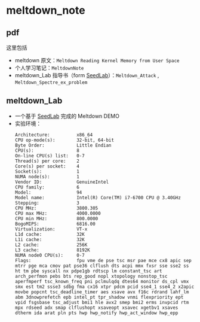 # meltdown_note
## pdf
这里包括
+ meltdown 原文：`Meltdown Reading Kernel Memory from User Space`
+ 个人学习笔记：`MeltdownNote`
+ meltdown_Lab 指导书（form [SeedLab](https://seedsecuritylabs.org/Labs_16.04/System/Meltdown_Attack/)）：`Meltdown_Attack`   , `Meltdown_Spectre_ex_problem`

## meltdown_Lab
+ 一个基于 [SeedLab](https://seedsecuritylabs.org/Labs_16.04/System/Meltdown_Attack/) 完成的 Meltdown DEMO
+ 实验环境：
    ```
    Architecture:          x86_64
    CPU op-mode(s):        32-bit, 64-bit
    Byte Order:            Little Endian
    CPU(s):                8
    On-line CPU(s) list:   0-7
    Thread(s) per core:    2
    Core(s) per socket:    4
    Socket(s):             1
    NUMA node(s):          1
    Vendor ID:             GenuineIntel
    CPU family:            6
    Model:                 94
    Model name:            Intel(R) Core(TM) i7-6700 CPU @ 3.40GHz
    Stepping:              3
    CPU MHz:               3800.305
    CPU max MHz:           4000.0000
    CPU min MHz:           800.0000
    BogoMIPS:              6816.00
    Virtualization:        VT-x
    L1d cache:             32K
    L1i cache:             32K
    L2 cache:              256K
    L3 cache:              8192K
    NUMA node0 CPU(s):     0-7
    Flags:                 fpu vme de pse tsc msr pae mce cx8 apic sep mtrr pge mca cmov pat pse36 clflush dts acpi mmx fxsr sse sse2 ss ht tm pbe syscall nx pdpe1gb rdtscp lm constant_tsc art arch_perfmon pebs bts rep_good nopl xtopology nonstop_tsc aperfmperf tsc_known_freq pni pclmulqdq dtes64 monitor ds_cpl vmx smx est tm2 ssse3 sdbg fma cx16 xtpr pdcm pcid sse4_1 sse4_2 x2apic movbe popcnt tsc_deadline_timer aes xsave avx f16c rdrand lahf_lm abm 3dnowprefetch epb intel_pt tpr_shadow vnmi flexpriority ept vpid fsgsbase tsc_adjust bmi1 hle avx2 smep bmi2 erms invpcid rtm mpx rdseed adx smap clflushopt xsaveopt xsavec xgetbv1 xsaves dtherm ida arat pln pts hwp hwp_notify hwp_act_window hwp_epp
    ```